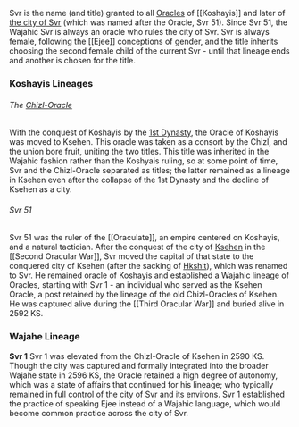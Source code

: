 Svr is the name (and title) granted to all [Oracles](Oracle) of [[Koshayis]] and later of [the city of Svr](Svr-Ksehen) (which was named after the Oracle, Svr 51). Since Svr 51, the Wajahic Svr is always an oracle who rules the city of Svr. Svr is always female, following the [[Ejee]] conceptions of gender, and the title inherits choosing the second female child of the current Svr - until that lineage ends and another is chosen for the title.

### Koshayis Lineages

###### The [Chizl-Oracle](Chuzde)
With the conquest of Koshayis by the [1st Dynasty](Ksehen%20Clan), the Oracle of Koshayis was moved to Ksehen. This oracle was taken as a consort by the Chizl, and the union bore fruit, uniting the two titles. This title was inherited in the Wajahic fashion rather than the Koshyais ruling, so at some point of time, Svr and the Chizl-Oracle separated as titles; the latter remained as a lineage in Ksehen even after the collapse of the 1st Dynasty and the decline of Ksehen as a city.
###### Svr 51
Svr 51 was the ruler of the [[Oraculate]], an empire centered on Koshayis, and a natural tactician. After the conquest of the city of [Ksehen](Svr-Ksehen) in the [[Second Oracular War]], Svr moved the capital of that state to the conquered city of Ksehen (after the sacking of [Hkshit](Hkshit%20(City).md)), which was renamed to Svr. He remained oracle of Koshayis and established a Wajahic lineage of Oracles, starting with Svr 1 - an individual who served as the Ksehen Oracle, a post retained by the lineage of the old Chizl-Oracles of Ksehen. He was captured alive during the [[Third Oracular War]] and buried alive in 2592 KS.

### Wajahe Lineage

**Svr 1**
Svr 1 was elevated from the Chizl-Oracle of Ksehen in 2590 KS. Though the city was captured and formally integrated into the broader Wajahe state in 2596 KS, the Oracle retained a high degree of autonomy, which was a state of affairs that continued for his lineage; who typically remained in full control of the city of Svr and its environs. Svr 1 established the practice of speaking Ejee instead of a Wajahic language, which would become common practice across the city of Svr. 